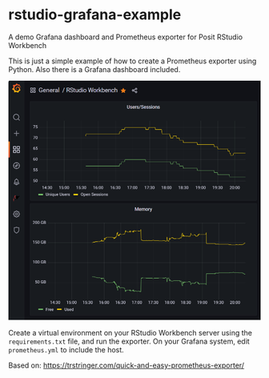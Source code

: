 # rstudio-grafana-example

A demo Grafana dashboard and Prometheus exporter for Posit RStudio Workbench

This is just a simple example of how to create a Prometheus exporter using Python. Also there is a Grafana dashboard included.

![Preview](/RSWGrafana.png?raw=true "Preview")

Create a virtual environment on your RStudio Workbench server using the `requirements.txt` file, and run the exporter. On your Grafana system, edit `prometheus.yml` to include the host.

Based on: https://trstringer.com/quick-and-easy-prometheus-exporter/
